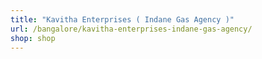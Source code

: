 ```yaml
---
title: "Kavitha Enterprises ( Indane Gas Agency )"
url: /bangalore/kavitha-enterprises-indane-gas-agency/
shop: shop
---
```

